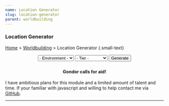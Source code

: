 ```yaml
---
name: Location Generator
slug: location-generator
parent: worldbuilding
---
```

### Location Generator
[Home](dm-operations-center) > [Worldbuilding](worldbuilding-menu) > Location Generator {.small-text}

<div style="margin-bottom: 1.5rem; text-align:center;">
    <select id="selectEnvironment">
        <option value="">- Environment -</option>
        <option value="arctic">Arctic</option>
        <option value="coastal">Coastal</option>
        <option value="desert">Desert</option>
        <option value="forest">Forest</option>
        <option value="grassland">Grassland</option>
        <option value="hill">Hill</option>
        <option value="mountain">Mountain</option>
        <option value="swamp">Swamp</option>
        <option value="underdark">Underdark</option>
        <option value="underwater">Underwater</option>
        <option value="urban">Urban</option>
    </select>
    <select id="selectTier">
        <option value="">- Tier -</option>
        <option value="tier1">Tier 1 (1-4)</option>
        <option value="tier2">Tier 2 (5-10)</option>
        <option value="tier3">Tier 3 (11-17)</option>
        <option value="tier4">Tier 4 (17-20)</option>
    </select>
    <button id="buttonGenerateLocation" onclick="generateLocation()"> 
        Generate 
    </button> 
</div>
<div class="result">
    <h4 align="center">Gondor calls for aid!</h4>
    <p>I have ambitious plans for this module and a limited amount of talent and time. If your familiar with javascript and willing to help contact me via <a href="https://github.com/MrFarland">GitHub</a>.</p>
</div>
<hr/>